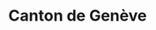 ---
title: Canton de Genève
cascade:
    canton: 
        - Genève
        - GE
    eglise:
        - EPG
---